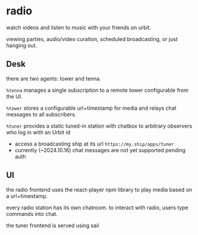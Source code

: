 # radio

watch videos and listen to music with your friends on urbit.

viewing parties, audio/video curation, scheduled broadcasting, or just hanging out.

## Desk

there are two agents: tower and tenna.

`%tenna` manages a single subscription to a remote tower configurable from the UI.

`%tower` stores a configurable url+timestamp for media and relays chat messages to all subscribers.

`%tuner` provides a static tuned-in station with chatbox to arbitrary observers who log in with an Urbit id

- access a broadcasting ship at its url `https://my.ship/apps/tuner`
- currently (~2024.10.16) chat messages are not yet supported pending auth

## UI

the radio frontend uses the react-player npm library to play media based on a url+timestamp.

every radio station has its own chatroom. to interact with radio, users type commands into chat.

the tuner frontend is served using sail
